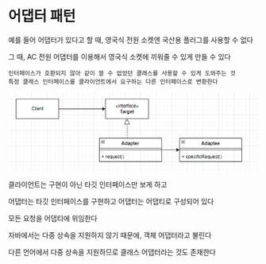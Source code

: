 # 어댑터 패턴

예를 들어 어댑터가 있다고 할 때, 영국식 전원 소켓엔 국산용 플러그를 사용할 수 없다

그 때, AC 전원 어댑터를 이용해서 영국식 소켓에 끼워줄 수 있게 만들 수 있다

```
인터페이스가 호환되지 않아 같이 쓸 수 없었던 클래스를 사용할 수 있게 도와주는 것
특정 클래스 인터페이스를 클라이언트에서 요구하는 다른 인터페이스로 변환한다
```

<img src="https://github.com/Geol2/Today-I-Learned/blob/main/Java/images/Pattern/adapter-1.png" />

클라이언트는 구현이 아닌 타깃 인터페이스만 보게 하고

어댑터는 타깃 인터페이스를 구현하고 어댑터는 어댑티로 구성되어 있다

모든 요청을 어댑티에 위임한다

자바에서는 다중 상속을 지원하지 않기 때문에, 객체 어댑터라고 불린다

다른 언어에서 다중 상속을 지원하므로 클래스 어댑터라는 것도 존재한다